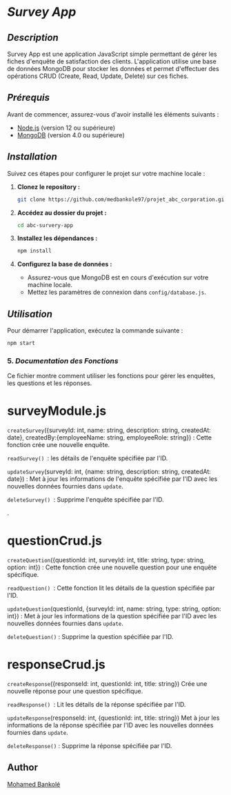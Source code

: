 # *Survey App*

## *Description*

Survey App est une application JavaScript simple permettant de gérer les fiches d'enquête de satisfaction des clients. L'application utilise une base de données MongoDB pour stocker les données et permet d'effectuer des opérations CRUD (Create, Read, Update, Delete) sur ces fiches.

## *Prérequis*

Avant de commencer, assurez-vous d'avoir installé les éléments suivants :

- [Node.js](https://nodejs.org/) (version 12 ou supérieure)
- [MongoDB](https://www.mongodb.com/try/download/community) (version 4.0 ou supérieure)

## *Installation*

Suivez ces étapes pour configurer le projet sur votre machine locale :

1. **Clonez le repository :**

    ```bash
    git clone https://github.com/medbankole97/projet_abc_corporation.git
    ```

2. **Accédez au dossier du projet :**

    ```bash
    cd abc-survery-app
    ```

3. **Installez les dépendances :**

    ```bash
    npm install
    ```
 
4. **Configurez la base de données :**

    - Assurez-vous que MongoDB est en cours d'exécution sur votre machine locale.
    - Mettez les paramètres de connexion dans `config/database.js`.

## *Utilisation*

Pour démarrer l'application, exécutez la commande suivante :

```bash
npm start
```



### 5. ***Documentation des Fonctions***

Ce fichier montre comment utiliser les fonctions pour gérer les enquêtes, les questions et les réponses.


# **surveyModule.js**

`createSurvey`({surveyId: int, name: string, description: string, createdAt: date}, createdBy:{employeeName: string, employeeRole: string}) : Cette fonction crée une nouvelle enquête.

`readSurvey() `: les détails de l'enquête spécifiée par l'ID.

`updateSurvey`(surveyId: int, {name: string, description: string, createdAt: date}) : Met à jour les informations de l'enquête spécifiée par l'ID avec les nouvelles données fournies dans `update`.

`deleteSurvey() `: Supprime l'enquête spécifiée par l'ID.



.

# **questionCrud.js**


`createQuestion`({questionId: int, surveyId: int, title: string, type: string, option: int}) : Cette fonction crée une nouvelle question pour une enquête spécifique.


`readQuestion() `: Cette fonction lit les détails de la question spécifiée par l'ID.



`updateQuestion`(questionId, {surveyId: int, name: string, type: string, option: int}) : Met à jour les informations de la question spécifiée par l'ID avec les nouvelles données fournies dans `update`.


`deleteQuestion()` : Supprime la question spécifiée par l'ID.

 # **responseCrud.js**



`createResponse`({responseId: int, questionId: int, title: string})
Crée une nouvelle réponse pour une question spécifique.



`readResponse() `: Lit les détails de la réponse spécifiée par l'ID.



`updateResponse`(responseId: int, {questionId: int, title: string})
Met à jour les informations de la réponse spécifiée par l'ID avec les nouvelles données fournies dans `update`.



`deleteResponse()` : Supprime la réponse spécifiée par l'ID.

## Author
[Mohamed Bankolé](https://github.com/medbankole97) 